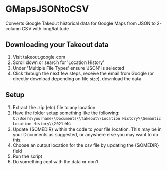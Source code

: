 # GMapsJSONtoCSV
Converts Google Takeout historical data for Google Maps from JSON to 2-column CSV with long/latitude

## Downloading your Takeout data

1. Visit takeout.google.com
2. Scroll down or search for 'Location History'
3. Under 'Multiple File Types' ensure 'JSON' is selected
4. Click through the next few steps, receive the email from Google (or directly download depending on file size), download the data


## Setup

1. Extract the .zip (etc) file to any location
2. Have the folder setup something like the following:
``C:\Users\yourname\\Documents\\Takeout\\Location History\\Semantic Location History\\2021`` etc
4. Update {SOMEDIR} within the code to your file location. This may be in your Documents as suggested, or anywhere else you may want to do this.
5. Choose an output location for the csv file by updating the {SOMEDIR} field
6. Run the script
7. Do something cool with the data or don't
